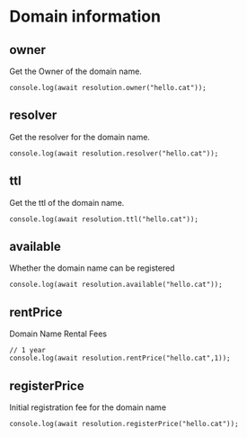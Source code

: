 # Domain information

## owner

Get the Owner of the domain name.
````ts{1}
console.log(await resolution.owner("hello.cat"));
````

## resolver

Get the resolver for the domain name.
````ts{1}
console.log(await resolution.resolver("hello.cat"));
````

## ttl

Get the ttl of the domain name.
````ts{1}
console.log(await resolution.ttl("hello.cat"));
````

## available

Whether the domain name can be registered
````ts{1}
console.log(await resolution.available("hello.cat"));
````

## rentPrice

Domain Name Rental Fees
````ts{1}
// 1 year
console.log(await resolution.rentPrice("hello.cat",1));
````

## registerPrice

Initial registration fee for the domain name
````ts{1}
console.log(await resolution.registerPrice("hello.cat"));
````